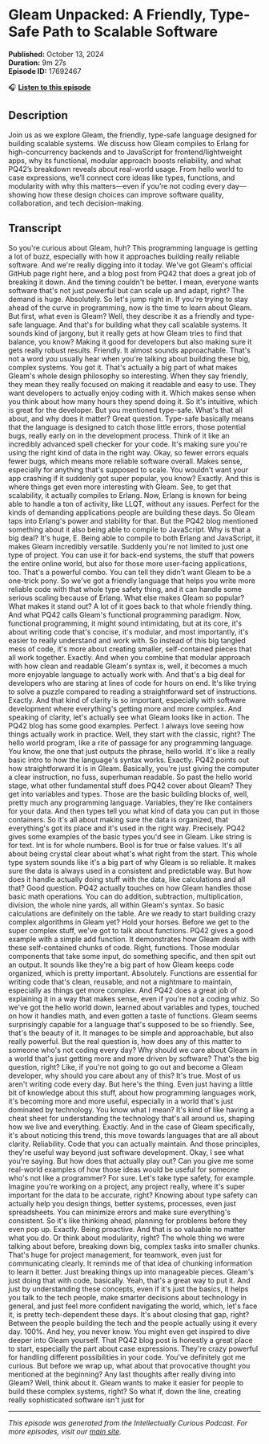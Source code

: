 # Gleam Unpacked: A Friendly, Type-Safe Path to Scalable Software

**Published:** October 13, 2024  
**Duration:** 9m 27s  
**Episode ID:** 17692467

🎧 **[Listen to this episode](https://intellectuallycurious.buzzsprout.com/2529712/episodes/17692467-gleam-unpacked-a-friendly-type-safe-path-to-scalable-software)**

## Description

Join us as we explore Gleam, the friendly, type-safe language designed for building scalable systems. We discuss how Gleam compiles to Erlang for high-concurrency backends and to JavaScript for frontend/lightweight apps, why its functional, modular approach boosts reliability, and what PQ42’s breakdown reveals about real-world usage. From hello world to case expressions, we’ll connect core ideas like types, functions, and modularity with why this matters—even if you’re not coding every day—showing how these design choices can improve software quality, collaboration, and tech decision-making.

## Transcript

So you're curious about Gleam, huh? This programming language is getting a lot of buzz, especially with how it approaches building really reliable software. And we're really digging into it today. We've got Gleam's official GitHub page right here, and a blog post from PQ42 that does a great job of breaking it down. And the timing couldn't be better. I mean, everyone wants software that's not just powerful but can scale up and adapt, right? The demand is huge. Absolutely. So let's jump right in. If you're trying to stay ahead of the curve in programming, now is the time to learn about Gleam. But first, what even is Gleam? Well, they describe it as a friendly and type-safe language. And that's for building what they call scalable systems. It sounds kind of jargony, but it really gets at how Gleam tries to find that balance, you know? Making it good for developers but also making sure it gets really robust results. Friendly. It almost sounds approachable. That's not a word you usually hear when you're talking about building these big, complex systems. You got it. That's actually a big part of what makes Gleam's whole design philosophy so interesting. When they say friendly, they mean they really focused on making it readable and easy to use. They want developers to actually enjoy coding with it. Which makes sense when you think about how many hours they spend doing it. So it's intuitive, which is great for the developer. But you mentioned type-safe. What's that all about, and why does it matter? Great question. Type-safe basically means that the language is designed to catch those little errors, those potential bugs, really early on in the development process. Think of it like an incredibly advanced spell checker for your code. It's making sure you're using the right kind of data in the right way. Okay, so fewer errors equals fewer bugs, which means more reliable software overall. Makes sense, especially for anything that's supposed to scale. You wouldn't want your app crashing if it suddenly got super popular, you know? Exactly. And this is where things get even more interesting with Gleam. See, to get that scalability, it actually compiles to Erlang. Now, Erlang is known for being able to handle a ton of activity, like LLQT, without any issues. Perfect for the kinds of demanding applications people are building these days. So Gleam taps into Erlang's power and stability for that. But the PQ42 blog mentioned something about it also being able to compile to JavaScript. Why is that a big deal? It's huge, E. Being able to compile to both Erlang and JavaScript, it makes Gleam incredibly versatile. Suddenly you're not limited to just one type of project. You can use it for back-end systems, the stuff that powers the entire online world, but also for those more user-facing applications, too. That's a powerful combo. You can tell they didn't want Gleam to be a one-trick pony. So we've got a friendly language that helps you write more reliable code with that whole type safety thing, and it can handle some serious scaling because of Erlang. What else makes Gleam so popular? What makes it stand out? A lot of it goes back to that whole friendly thing. And what PQ42 calls Gleam's functional programming paradigm. Now, functional programming, it might sound intimidating, but at its core, it's about writing code that's concise, it's modular, and most importantly, it's easier to really understand and work with. So instead of this big tangled mess of code, it's more about creating smaller, self-contained pieces that all work together. Exactly. And when you combine that modular approach with how clean and readable Gleam's syntax is, well, it becomes a much more enjoyable language to actually work with. And that's a big deal for developers who are staring at lines of code for hours on end. It's like trying to solve a puzzle compared to reading a straightforward set of instructions. Exactly. And that kind of clarity is so important, especially with software development where everything's getting more and more complex. And speaking of clarity, let's actually see what Gleam looks like in action. The PQ42 blog has some good examples. Perfect. I always love seeing how things actually work in practice. Well, they start with the classic, right? The hello world program, like a rite of passage for any programming language. You know, the one that just outputs the phrase, hello world. It's like a really basic intro to how the language's syntax works. Exactly. PQ42 points out how straightforward it is in Gleam. Basically, you're just giving the computer a clear instruction, no fuss, superhuman readable. So past the hello world stage, what other fundamental stuff does PQ42 cover about Gleam? They get into variables and types. Those are the basic building blocks of, well, pretty much any programming language. Variables, they're like containers for your data. And then types tell you what kind of data you can put in those containers. So it's all about making sure the data is organized, that everything's got its place and it's used in the right way. Precisely. PQ42 gives some examples of the basic types you'd see in Gleam. Like string is for text. Int is for whole numbers. Bool is for true or false values. It's all about being crystal clear about what's what right from the start. This whole type system sounds like it's a big part of why Gleam is so reliable. It makes sure the data is always used in a consistent and predictable way. But how does it handle actually doing stuff with the data, like calculations and all that? Good question. PQ42 actually touches on how Gleam handles those basic math operations. You can do addition, subtraction, multiplication, division, the whole nine yards, all within Gleam's syntax. So basic calculations are definitely on the table. Are we ready to start building crazy complex algorithms in Gleam yet? Hold your horses. Before we get to the super complex stuff, we've got to talk about functions. PQ42 gives a good example with a simple add function. It demonstrates how Gleam deals with these self-contained chunks of code. Right, functions. Those modular components that take some input, do something specific, and then spit out an output. It sounds like they're a big part of how Gleam keeps code organized, which is pretty important. Absolutely. Functions are essential for writing code that's clean, reusable, and not a nightmare to maintain, especially as things get more complex. And PQ42 does a great job of explaining it in a way that makes sense, even if you're not a coding whiz. So we've got the hello world down, learned about variables and types, touched on how it handles math, and even gotten a taste of functions. Gleam seems surprisingly capable for a language that's supposed to be so friendly. See, that's the beauty of it. It manages to be simple and approachable, but also really powerful. But the real question is, how does any of this matter to someone who's not coding every day? Why should we care about Gleam in a world that's just getting more and more driven by software? That's the big question, right? Like, if you're not going to go out and become a Gleam developer, why should you care about any of this? It's true. Most of us aren't writing code every day. But here's the thing. Even just having a little bit of knowledge about this stuff, about how programming languages work, it's becoming more and more useful, especially in a world that's just dominated by technology. You know what I mean? It's kind of like having a cheat sheet for understanding the technology that's all around us, shaping how we live and everything. Exactly. And in the case of Gleam specifically, it's about noticing this trend, this move towards languages that are all about clarity. Reliability. Code that you can actually maintain. And those principles, they're useful way beyond just software development. Okay, I see what you're saying. But how does that actually play out? Can you give me some real-world examples of how those ideas would be useful for someone who's not like a programmer? For sure. Let's take type safety, for example. Imagine you're working on a project, any project really, where it's super important for the data to be accurate, right? Knowing about type safety can actually help you design things, better systems, processes, even just spreadsheets. You can minimize errors and make sure everything's consistent. So it's like thinking ahead, planning for problems before they even pop up. Exactly. Being proactive. And that is so valuable no matter what you do. Or think about modularity, right? The whole thing we were talking about before, breaking down big, complex tasks into smaller chunks. That's huge for project management, for teamwork, even just for communicating clearly. It reminds me of that idea of chunking information to learn it better. Just breaking things up into manageable pieces. Gleam's just doing that with code, basically. Yeah, that's a great way to put it. And just by understanding these concepts, even if it's just the basics, it helps you talk to the tech people, make smarter decisions about technology in general, and just feel more confident navigating the world, which, let's face it, is pretty tech-dependent these days. It's about closing that gap, right? Between the people building the tech and the people actually using it every day. 100%. And hey, you never know. You might even get inspired to dive deeper into Gleam yourself. That PQ42 blog post is honestly a great place to start, especially the part about case expressions. They're crazy powerful for handling different possibilities in your code. You've definitely got me curious. But before we wrap up, what about that provocative thought you mentioned at the beginning? Any last thoughts after really diving into Gleam? Well, think about it. Gleam wants to make it easier for people to build these complex systems, right? So what if, down the line, creating really sophisticated software isn't just for

---
*This episode was generated from the Intellectually Curious Podcast. For more episodes, visit our [main site](https://intellectuallycurious.buzzsprout.com).*
